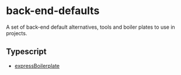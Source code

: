 # back-end-defaults

A set of back-end default alternatives, tools and boiler plates to use in projects.

## Typescript

- [expressBoilerplate](./Typescript//expressBoilerplate/)
